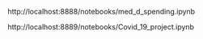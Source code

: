 http://localhost:8888/notebooks/med_d_spending.ipynb

http://localhost:8889/notebooks/Covid_19_project.ipynb
